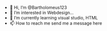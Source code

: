 - 👋 Hi, I’m @Bartholomeus123
- 👀 I’m interested in Webdesign...
- 🌱 I’m currently learning visual studio, HTML 
- 📫 How to reach me send me a message here


